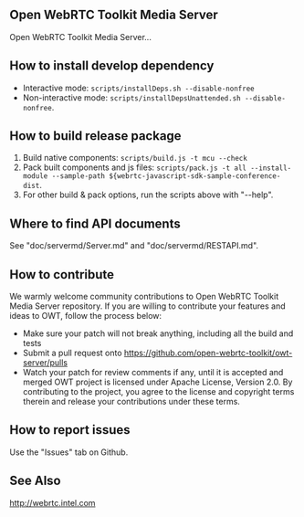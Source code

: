 ## Open WebRTC Toolkit Media Server

Open WebRTC Toolkit Media Server...

## How to install develop dependency

- Interactive mode: `scripts/installDeps.sh --disable-nonfree`
- Non-interactive mode: `scripts/installDepsUnattended.sh --disable-nonfree`.

## How to build release package
1. Build native components: `scripts/build.js -t mcu --check`
2. Pack built components and js files: `scripts/pack.js -t all --install-module --sample-path ${webrtc-javascript-sdk-sample-conference-dist`.
3. For other build & pack options, run the scripts above with "--help".

## Where to find API documents
See "doc/servermd/Server.md" and "doc/servermd/RESTAPI.md".

## How to contribute
We warmly welcome community contributions to Open WebRTC Toolkit Media Server repository. If you are willing to contribute your features and ideas to OWT, follow the process below:
- Make sure your patch will not break anything, including all the build and tests
- Submit a pull request onto https://github.com/open-webrtc-toolkit/owt-server/pulls
- Watch your patch for review comments if any, until it is accepted and merged
OWT project is licensed under Apache License, Version 2.0. By contributing to the project, you agree to the license and copyright terms therein and release your contributions under these terms.

## How to report issues
Use the "Issues" tab on Github.

## See Also
http://webrtc.intel.com
